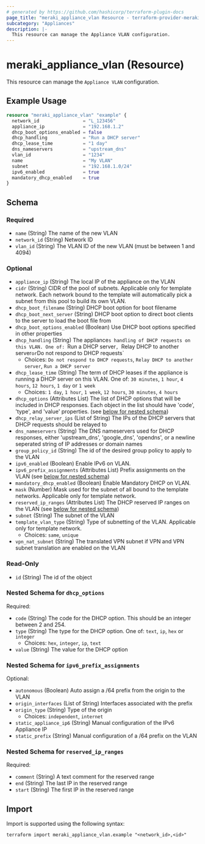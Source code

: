 ```yaml
---
# generated by https://github.com/hashicorp/terraform-plugin-docs
page_title: "meraki_appliance_vlan Resource - terraform-provider-meraki"
subcategory: "Appliances"
description: |-
  This resource can manage the Appliance VLAN configuration.
---
```


# meraki_appliance_vlan (Resource)

This resource can manage the `Appliance VLAN` configuration.

## Example Usage

```terraform
resource "meraki_appliance_vlan" "example" {
  network_id                = "L_123456"
  appliance_ip              = "192.168.1.2"
  dhcp_boot_options_enabled = false
  dhcp_handling             = "Run a DHCP server"
  dhcp_lease_time           = "1 day"
  dns_nameservers           = "upstream_dns"
  vlan_id                   = "1234"
  name                      = "My VLAN"
  subnet                    = "192.168.1.0/24"
  ipv6_enabled              = true
  mandatory_dhcp_enabled    = true
}
```

<!-- schema generated by tfplugindocs -->
## Schema

### Required

- `name` (String) The name of the new VLAN
- `network_id` (String) Network ID
- `vlan_id` (String) The VLAN ID of the new VLAN (must be between 1 and 4094)

### Optional

- `appliance_ip` (String) The local IP of the appliance on the VLAN
- `cidr` (String) CIDR of the pool of subnets. Applicable only for template network. Each network bound to the template will automatically pick a subnet from this pool to build its own VLAN.
- `dhcp_boot_filename` (String) DHCP boot option for boot filename
- `dhcp_boot_next_server` (String) DHCP boot option to direct boot clients to the server to load the boot file from
- `dhcp_boot_options_enabled` (Boolean) Use DHCP boot options specified in other properties
- `dhcp_handling` (String) The appliance`s handling of DHCP requests on this VLAN. One of: `Run a DHCP server`, `Relay DHCP to another server` or `Do not respond to DHCP requests`
  - Choices: `Do not respond to DHCP requests`, `Relay DHCP to another server`, `Run a DHCP server`
- `dhcp_lease_time` (String) The term of DHCP leases if the appliance is running a DHCP server on this VLAN. One of: `30 minutes`, `1 hour`, `4 hours`, `12 hours`, `1 day` or `1 week`
  - Choices: `1 day`, `1 hour`, `1 week`, `12 hours`, `30 minutes`, `4 hours`
- `dhcp_options` (Attributes List) The list of DHCP options that will be included in DHCP responses. Each object in the list should have 'code', 'type', and 'value' properties. (see [below for nested schema](#nestedatt--dhcp_options))
- `dhcp_relay_server_ips` (List of String) The IPs of the DHCP servers that DHCP requests should be relayed to
- `dns_nameservers` (String) The DNS nameservers used for DHCP responses, either 'upstream_dns', 'google_dns', 'opendns', or a newline seperated string of IP addresses or domain names
- `group_policy_id` (String) The id of the desired group policy to apply to the VLAN
- `ipv6_enabled` (Boolean) Enable IPv6 on VLAN.
- `ipv6_prefix_assignments` (Attributes List) Prefix assignments on the VLAN (see [below for nested schema](#nestedatt--ipv6_prefix_assignments))
- `mandatory_dhcp_enabled` (Boolean) Enable Mandatory DHCP on VLAN.
- `mask` (Number) Mask used for the subnet of all bound to the template networks. Applicable only for template network.
- `reserved_ip_ranges` (Attributes List) The DHCP reserved IP ranges on the VLAN (see [below for nested schema](#nestedatt--reserved_ip_ranges))
- `subnet` (String) The subnet of the VLAN
- `template_vlan_type` (String) Type of subnetting of the VLAN. Applicable only for template network.
  - Choices: `same`, `unique`
- `vpn_nat_subnet` (String) The translated VPN subnet if VPN and VPN subnet translation are enabled on the VLAN

### Read-Only

- `id` (String) The id of the object

<a id="nestedatt--dhcp_options"></a>
### Nested Schema for `dhcp_options`

Required:

- `code` (String) The code for the DHCP option. This should be an integer between 2 and 254.
- `type` (String) The type for the DHCP option. One of: `text`, `ip`, `hex` or `integer`
  - Choices: `hex`, `integer`, `ip`, `text`
- `value` (String) The value for the DHCP option


<a id="nestedatt--ipv6_prefix_assignments"></a>
### Nested Schema for `ipv6_prefix_assignments`

Optional:

- `autonomous` (Boolean) Auto assign a /64 prefix from the origin to the VLAN
- `origin_interfaces` (List of String) Interfaces associated with the prefix
- `origin_type` (String) Type of the origin
  - Choices: `independent`, `internet`
- `static_appliance_ip6` (String) Manual configuration of the IPv6 Appliance IP
- `static_prefix` (String) Manual configuration of a /64 prefix on the VLAN


<a id="nestedatt--reserved_ip_ranges"></a>
### Nested Schema for `reserved_ip_ranges`

Required:

- `comment` (String) A text comment for the reserved range
- `end` (String) The last IP in the reserved range
- `start` (String) The first IP in the reserved range

## Import

Import is supported using the following syntax:

```shell
terraform import meraki_appliance_vlan.example "<network_id>,<id>"
```
